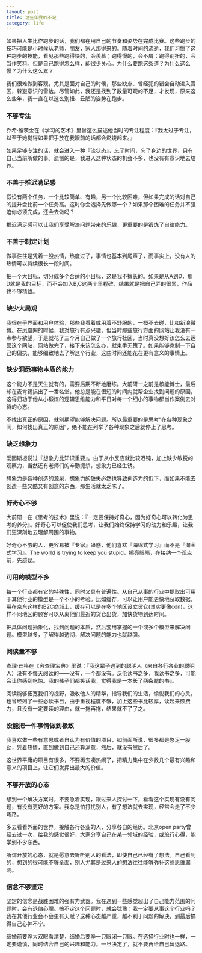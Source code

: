 ```yaml
---
layout: post
title: 这些年我的不足
category: life
---
```


如果把人生比作跑步的话，我们都在用自己的节奏和姿势在完成比赛。这些跑步的技巧可能是小时候从老师，朋友，家人那得来的。随着时间的流逝，我们习惯了这种跑步的技能，看见那些跑得快的，会羡慕；跑得慢的，会不屑；跑得别扭的，会当作笑料。但是自己跑得怎么样，却很少关心。为什么要跑这条道？为什么这么慢？为什么这么累？

我们很难做到客观，尤其是面对自己的时候，那些缺点、曾经犯的错会自动进入盲区，躲避意识的雷达。尽管如此，我还是找到了数量可观的不足，才发现，原来这么些年，我一直在以这么别扭、丑陋的姿势在跑步。

### 不够专注

乔希·维茨金在《学习的艺术》里曾这么描述他当时的专注程度：『我太过于专注，以至于她觉得如果把手放在我眼前的话都会燃烧起来。』

如果足够专注的话，就会进入一种『流状态』，忘了时间，忘了身边的世界，只有自己当前所做的事。遗憾的是，我进入这种状态的机会不多，也没有有意识地去培养。

### 不善于推迟满足感

假设有两个任务，一个比较简单、有趣，另一个比较困难，但如果完成的话对自己的提升会比前一个任务高。这时你会选择先做哪一个？如果那个困难的任务并不强迫你必须完成，还会去做吗？

推迟满足感可以让我们享受解决问题带来的乐趣，更重要的是锻炼了自律能力。

### 不善于制定计划

做事往往是凭着一股热情，热度过了，事情也基本到尾声了，而事实上，没有人的热情可以持续很长一段时间。

把一个大目标，切分成多个合适的小目标，这是我不擅长的。如果是从A到D，那D就是我的目标，而不会加入B,C这两个里程碑，结果就是把自己弄的很累，作品也不够精致。

### 缺少大局观

我很在乎界面和用户体验，那些我看着或用着不舒服的，一概不去碰，比如新浪微博。在凤凰网的时候，我对旅行有点兴趣，但当时那些旅行方面的网站让我没有一点参与欲望，于是就花了三个月自己做了一个旅行社区，当时真没想好该怎么去运营这个网站，网站做完了，接下来该怎么办，就束手无策了。如果能够克制一下自己的偏执，能够细致地去了解这个行业，这些时间还能花在更有意义的事情上。

### 缺少洞悉事物本质的能力

这个能力不是天生就有的，需要后期不断地磨练。大前研一之前是核能博士，最后却在麦肯锡搞出了一番名堂。他总是能在很短的时间内就帮企业找到问题的原因，这得归功于他从小锻炼的逻辑思维能力和平日对每一个细小的事物都当作案例去对待的心态。

不找出真正的原因，就别期望能够解决问题。所以最重要的是思考“在各种现象之间，如何找出真正的原因”，绝不能在列举了各种现象之后就停止了思考。

### 缺乏想象力

爱因斯坦说过『想象力比知识重要』。由于从小反应就比较迟钝，加上缺少敏锐的观察力，当然还有老师们的辛勤扼杀，想象力已经生锈。

想象力是各种创造的源泉，想象力的缺失必然也导致创造力的低下，而如果不能去创造一些又酷又有创意的东西，那生活就太乏味了。

### 好奇心不够

大前研一在《思考的技术》里说：『一定要保持好奇心，因为好奇心可以转化为思考的养分』。好奇心可以促使我们思考，让我们始终保持学习的动力和乐趣，让我们更深刻地去理解周围的事物。

好奇心不够的人，更容易被『专家』蛊惑，他们喜欢『海绵式学习』而不是『淘金式学习』。The world is trying to keep you stupid，擦亮眼睛，在接纳一个观点前，先质疑。

### 可用的模型不多

每一个行业都有它的特殊性，同时又具有普遍性。从自己从事的行业中提取出可用于其他行业的模型是一个不小的考验。比如缓存，可以让用户能更快地获取数据，用在京东这样的B2C商城上，缓存可以是在多个地区设立货仓(其实更像cdn)，这样不同地区的顾客可以从离他们最近的货仓出货，加快货物到达时间。

把具体问题抽象化，找到问题的本质，然后套用掌握的一个或多个模型来解决问题。模型越多，了解得越透彻，解决问题的能力也就越强。

### 阅读量不够

查理·芒格在《穷查理宝典》里说：『我这辈子遇到的聪明人（来自各行各业的聪明人）没有不每天阅读的——没有，一个都没有。沃伦读书之多，我读书之多，可能会让你感到吃惊。我的孩子们都笑话我，觉得我是一本长了两条腿的书』。

阅读能够拓宽我们的视野，吸收他人的精华，指导我们的生活，愉悦我们的心灵。也曾经列了一些必读书目，由于重视程度不够，加上这些书比较厚，读起来颇费力，且没有一定要读的理由，就一拖再拖，结果就不了了之。

### 没能把一件事情做到极致

我喜欢做一些有意思或者自认为有价值的项目，如前面所说，很多都是憋足一股劲，凭着热情，直到做到自己还算满意，然后，就没有然后了。

这世界平庸的项目有很多，不要再去凑热闹了，把精力集中在少数几个最有兴趣和意义的项目上，让它们发挥出最大的价值。

### 不够开放的心态

想到一个解决方案时，不要急着实现，跟过来人探讨一下，看看这个实现有没有问题，有没有更好的方案。我总是怕打扰别人，有了想法就去实现，经常会走了不少弯路。

多去看看外面的世界，接触各行各业的人，分享各自的经历。北京open party曾经去过一次，给我的感觉很好，大家分享自己在某一领域的经验，或旅行心得，能学到不少东西。

所谓开放的心态，就是愿意去听听别人的看法，即使自己已经有了想法。自己看到的，想到的很可能不够全面，别人尤其是过来人的想法往往能够弥补这些思维漏洞。

### 信念不够坚定

坚定的信念是战胜困难的强有力武器。我在遇到一些感觉超出了自己能力范围的问题时，会有退缩心理。搞不定这个问题时，就会犹豫：我一定要从事这个行业吗？我在其他行业会不会更有天赋？这种心态越严重，越不利于问题的解决，到最后搞得自己心神不宁。

结婚前要睁大双眼看清楚，结婚后要睁一只眼闭一只眼。在选择行业时也一样，一定要谨慎，同时结合自己的兴趣和能力。一旦决定了，就不要再给自己留退路。

